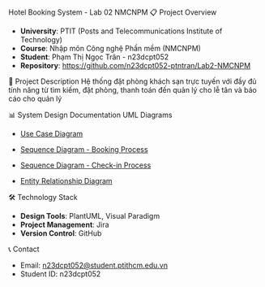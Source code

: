 Hotel Booking System - Lab 02 NMCNPM
📋 Project Overview
- **University**: PTIT (Posts and Telecommunications Institute of Technology)
- **Course**: Nhập môn Công nghệ Phần mềm (NMCNPM)
- **Student**: Phạm Thị Ngọc Trân - n23dcpt052
- **Repository**: https://github.com/n23dcpt052-ptntran/Lab2-NMCNPM

🎯 Project Description
Hệ thống đặt phòng khách sạn trực tuyến với đầy đủ tính năng từ tìm kiếm, đặt phòng, thanh toán đến quản lý cho lễ tân và báo cáo cho quản lý

 📊 System Design Documentation
UML Diagrams
- [Use Case Diagram](<img width="1100" height="850" alt="Use_case" src="https://github.com/user-attachments/assets/2f08a5e4-b40a-4e83-9a2d-0c4af30ca4d9" />)

- [Sequence Diagram - Booking Process](<img width="743" height="769" alt="sequence_datphongonline" src="https://github.com/user-attachments/assets/e2d551fa-6806-4551-a2a2-83bc346ffa65" />)

- [Sequence Diagram - Check-in Process](<img width="779" height="560" alt="sequence_checkin" src="https://github.com/user-attachments/assets/74c5fb62-9a0c-4fb5-9ca9-48842f71fcab" />)

- [Entity Relationship Diagram](<img width="447" height="881" alt="ERD" src="https://github.com/user-attachments/assets/b6c5d7c2-bd95-482d-aad1-3f74c4530e10" />)


🛠 Technology Stack
- **Design Tools**: PlantUML, Visual Paradigm
- **Project Management**: Jira
- **Version Control**: GitHub

📞 Contact
- Email: n23dcpt052@student.ptithcm.edu.vn
- Student ID: n23dcpt052
